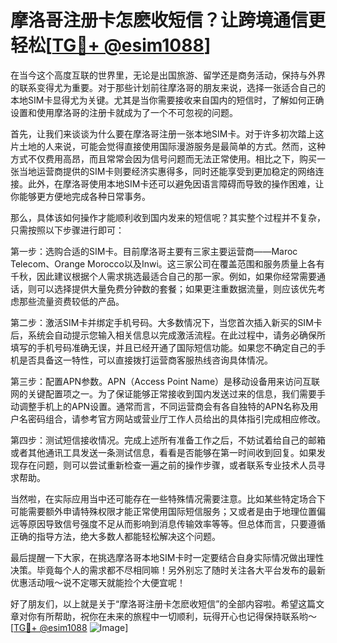 # 摩洛哥注册卡怎麽收短信？让跨境通信更轻松[[TG💪+ @esim1088](https://t.me/s/esim1088)]

在当今这个高度互联的世界里，无论是出国旅游、留学还是商务活动，保持与外界的联系变得尤为重要。对于那些计划前往摩洛哥的朋友来说，选择一张适合自己的本地SIM卡显得尤为关键。尤其是当你需要接收来自国内的短信时，了解如何正确设置和使用摩洛哥的注册卡就成为了一个不可忽视的问题。

首先，让我们来谈谈为什么要在摩洛哥注册一张本地SIM卡。对于许多初次踏上这片土地的人来说，可能会觉得直接使用国际漫游服务是最简单的方式。然而，这种方式不仅费用高昂，而且常常会因为信号问题而无法正常使用。相比之下，购买一张当地运营商提供的SIM卡则要经济实惠得多，同时还能享受到更加稳定的网络连接。此外，在摩洛哥使用本地SIM卡还可以避免因语言障碍而导致的操作困难，让你能够更方便地完成各种日常事务。

那么，具体该如何操作才能顺利收到国内发来的短信呢？其实整个过程并不复杂，只需按照以下步骤进行即可：

第一步：选购合适的SIM卡。目前摩洛哥主要有三家主要运营商——Maroc Telecom、Orange Morocco以及Inwi。这三家公司在覆盖范围和服务质量上各有千秋，因此建议根据个人需求挑选最适合自己的那一家。例如，如果你经常需要通话，则可以选择提供大量免费分钟数的套餐；如果更注重数据流量，则应该优先考虑那些流量资费较低的产品。

第二步：激活SIM卡并绑定手机号码。大多数情况下，当您首次插入新买的SIM卡后，系统会自动提示您输入相关信息以完成激活流程。在此过程中，请务必确保所填写的手机号码准确无误，并且已经开通了国际短信功能。如果您不确定自己的手机是否具备这一特性，可以直接拨打运营商客服热线咨询具体情况。

第三步：配置APN参数。APN（Access Point Name）是移动设备用来访问互联网的关键配置项之一。为了保证能够正常接收到国内发送过来的信息，我们需要手动调整手机上的APN设置。通常而言，不同运营商会有各自独特的APN名称及用户名密码组合，请参考官方网站或营业厅工作人员给出的具体指引完成相应修改。

第四步：测试短信接收情况。完成上述所有准备工作之后，不妨试着给自己的邮箱或者其他通讯工具发送一条测试信息，看看是否能够在第一时间收到回复。如果发现存在问题，则可以尝试重新检查一遍之前的操作步骤，或者联系专业技术人员寻求帮助。

当然啦，在实际应用当中还可能存在一些特殊情况需要注意。比如某些特定场合下可能需要额外申请特殊权限才能正常使用国际短信服务；又或者是由于地理位置偏远等原因导致信号强度不足从而影响到消息传输效率等等。但总体而言，只要遵循正确的指导方法，绝大多数人都能轻松解决这个问题。

最后提醒一下大家，在挑选摩洛哥本地SIM卡时一定要结合自身实际情况做出理性决策。毕竟每个人的需求都不尽相同嘛！另外别忘了随时关注各大平台发布的最新优惠活动哦～说不定哪天就能捡个大便宜呢！

好了朋友们，以上就是关于“摩洛哥注册卡怎麽收短信”的全部内容啦。希望这篇文章对你有所帮助，祝你在未来的旅程中一切顺利，玩得开心也记得保持联系哟～[[TG💪+ @esim1088](https://t.me/s/esim1088) ![Image](https://i.postimg.cc/4NQfJmqS/Snipaste-2025-05-13-00-14-12.png)]